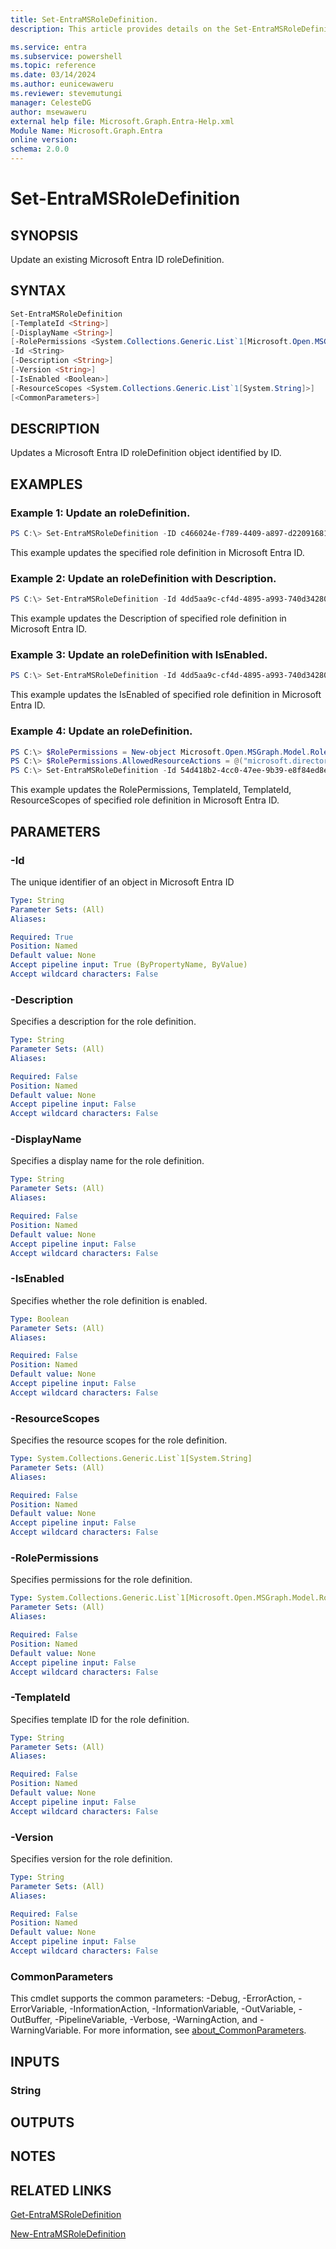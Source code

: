 ```yaml
---
title: Set-EntraMSRoleDefinition.
description: This article provides details on the Set-EntraMSRoleDefinition command.

ms.service: entra
ms.subservice: powershell
ms.topic: reference
ms.date: 03/14/2024
ms.author: eunicewaweru
ms.reviewer: stevemutungi
manager: CelesteDG
author: msewaweru
external help file: Microsoft.Graph.Entra-Help.xml
Module Name: Microsoft.Graph.Entra
online version:
schema: 2.0.0
---
```


# Set-EntraMSRoleDefinition

## SYNOPSIS
Update an existing Microsoft Entra ID roleDefinition.

## SYNTAX

```powershell
Set-EntraMSRoleDefinition 
[-TemplateId <String>] 
[-DisplayName <String>]
[-RolePermissions <System.Collections.Generic.List`1[Microsoft.Open.MSGraph.Model.RolePermission]>]
-Id <String> 
[-Description <String>] 
[-Version <String>] 
[-IsEnabled <Boolean>]
[-ResourceScopes <System.Collections.Generic.List`1[System.String]>] 
[<CommonParameters>]
```

## DESCRIPTION
Updates a Microsoft Entra ID roleDefinition object identified by ID.

## EXAMPLES

### Example 1: Update an roleDefinition.

```powershell
PS C:\> Set-EntraMSRoleDefinition -ID c466024e-f789-4409-a897-d220916814b1 -DisplayName 'UpdatedDisplayName'
```

This example updates the specified role definition in Microsoft Entra ID.

### Example 2: Update an roleDefinition with Description.

```powershell
PS C:\> Set-EntraMSRoleDefinition -Id 4dd5aa9c-cf4d-4895-a993-740d342802b9 -Description "MYROLEUPDATE1S"
```

This example updates the Description of specified role definition in Microsoft Entra ID.

### Example 3: Update an roleDefinition with IsEnabled.

```powershell
PS C:\> Set-EntraMSRoleDefinition -Id 4dd5aa9c-cf4d-4895-a993-740d342802b9 -IsEnabled $true
```

This example updates the IsEnabled of specified role definition in Microsoft Entra ID.

### Example 4: Update an roleDefinition.

```powershell
PS C:\> $RolePermissions = New-object Microsoft.Open.MSGraph.Model.RolePermission
PS C:\> $RolePermissions.AllowedResourceActions = @("microsoft.directory/applications/standard/read")
PS C:\> Set-EntraMSRoleDefinition -Id 54d418b2-4cc0-47ee-9b39-e8f84ed8e073 -Description "Update" -DisplayName "Update" -ResourceScopes "/" -IsEnabled $false -RolePermissions $RolePermissions -TemplateId 54d418b2-4cc0-47ee-9b39-e8f84ed8e073 -TemplateId  2
```

This example updates the RolePermissions, TemplateId, TemplateId, ResourceScopes  of specified role definition in Microsoft Entra ID.


## PARAMETERS

### -Id
The unique identifier of an object in Microsoft Entra ID

```yaml
Type: String
Parameter Sets: (All)
Aliases:

Required: True
Position: Named
Default value: None
Accept pipeline input: True (ByPropertyName, ByValue)
Accept wildcard characters: False
```

### -Description
Specifies a description for the role definition.

```yaml
Type: String
Parameter Sets: (All)
Aliases:

Required: False
Position: Named
Default value: None
Accept pipeline input: False
Accept wildcard characters: False
```

### -DisplayName
Specifies a display name for the role definition.
```yaml
Type: String
Parameter Sets: (All)
Aliases:

Required: False
Position: Named
Default value: None
Accept pipeline input: False
Accept wildcard characters: False
```

### -IsEnabled
Specifies whether the role definition is enabled.

```yaml
Type: Boolean
Parameter Sets: (All)
Aliases:

Required: False
Position: Named
Default value: None
Accept pipeline input: False
Accept wildcard characters: False
```

### -ResourceScopes
Specifies the resource scopes for the role definition.

```yaml
Type: System.Collections.Generic.List`1[System.String]
Parameter Sets: (All)
Aliases:

Required: False
Position: Named
Default value: None
Accept pipeline input: False
Accept wildcard characters: False
```

### -RolePermissions
Specifies permissions for the role definition.

```yaml
Type: System.Collections.Generic.List`1[Microsoft.Open.MSGraph.Model.RolePermission]
Parameter Sets: (All)
Aliases:

Required: False
Position: Named
Default value: None
Accept pipeline input: False
Accept wildcard characters: False
```

### -TemplateId
Specifies template ID for the role definition.

```yaml
Type: String
Parameter Sets: (All)
Aliases:

Required: False
Position: Named
Default value: None
Accept pipeline input: False
Accept wildcard characters: False
```

### -Version
Specifies version for the role definition.

```yaml
Type: String
Parameter Sets: (All)
Aliases:

Required: False
Position: Named
Default value: None
Accept pipeline input: False
Accept wildcard characters: False
```

### CommonParameters
This cmdlet supports the common parameters: -Debug, -ErrorAction, -ErrorVariable, -InformationAction, -InformationVariable, -OutVariable, -OutBuffer, -PipelineVariable, -Verbose, -WarningAction, and -WarningVariable. For more information, see [about_CommonParameters](https://go.microsoft.com/fwlink/?LinkID=113216).

## INPUTS

### String
## OUTPUTS

## NOTES

## RELATED LINKS

[Get-EntraMSRoleDefinition](Get-EntraMSRoleDefinition.md)

[New-EntraMSRoleDefinition](New-EntraMSRoleDefinition.md)


